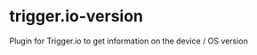 trigger.io-version
==================

Plugin for Trigger.io to get information on the device / OS version
